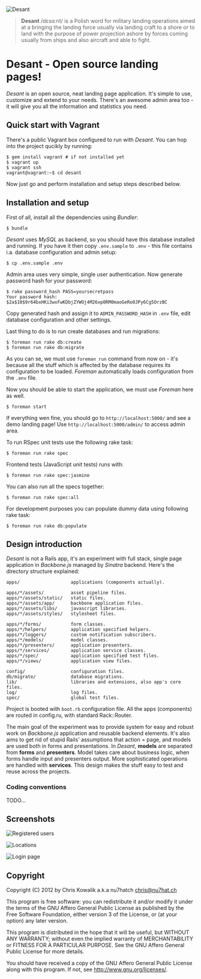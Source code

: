 ![Desant](https://dl.dropbox.com/s/jfvo6fsyzgsdaad/head.png)

<blockquote>
<strong>Desant</strong> /dɛsɑːnt/ is a Polish word for military landing operations aimed 
at a bringing the landing force usually via landing craft to a shore or to 
land with the purpose of power projection ashore by forces coming usually 
from ships and also aircraft and able to fight.
</blockquote>

# Desant - Open source landing pages!

_Desant_ is an open source, neat landing page application. It's simple to
use, customize and extend to your needs. There's an awesome admin area
too - it will give you all the information and statistics you need.

## Quick start with Vagrant

There's a public Vagrant box configured to run with _Desant_. You can hop
into the project qucikly by running:

    $ gem install vagrant # if not installed yet
    $ vagrant up
    $ vagrant ssh
    vagrant@vagrant:~$ cd desant

Now just go and perform installation and setup steps described below.

## Installation and setup

First of all, install all the dependencies using _Bundler_:

    $ bundle

_Desant_ uses _MySQL_ as backend, so you should have this database installed 
and running. If you have it then copy `.env.sample` to `.env` - this file contains i.a. 
database configuration and admin setup:

    $ cp .env.sample .env

Admin area uses very simple, single user authentication. Now generate
password hash for your password:

    $ rake password_hash PASS=yoursecretpass
    Your password hash: $2a$10$9r64bxHKi3wxFwKDbjZYWOj4M26xp0RM0maoGeRo0JPy6Cg5OrzBC

Copy generated hash and assign it to `ADMIN_PASSWORD_HASH` in `.env` file,
edit database configuration and other settings.

Last thing to do is to run create databases and run migrations: 

    $ foreman run rake db:create
    $ foreman run rake db:migrate

As you can se, we must use `foreman run` command from now on - it's because
all the stuff which is affected by the database requires its configuration
to be loaded. _Foreman_ automatically loads configuration from the `.env`
file.

Now you should be able to start the application, we must use _Foreman_
here as well.

    $ foreman start

If everything wen fine, you should go to `http://localhost:5000/` and see
a demo landing page! Use `http://localhost:5000/admin/` to access admin
area.

To run RSpec unit tests use the following rake task:

    $ foreman run rake spec

Frontend tests (JavaScript unit tests) runs with:

    $ foreman run rake spec:jasmine

You can also run all the specs together:

    $ foreman run rake spec:all
    
For development purposes you can populate dummy data using following
rake task:

    $ foreman run rake db:populate

## Design introduction

_Desant_ is not a Rails app, it's an experiment with full stack, single
page application in _Backbone.js_ managed by _Sinatra_ backend. Here's
the directory structure explained:

    apps/                   applications (components actually).

    apps/*/assets/          asset pipeline files.
    apps/*/assets/static/   static files.
    apps/*/assets/app/      backbone application files.
    apps/*/assets/libs/     javascript libraries.
    apps/*/assets/styles/   stylesheet files.

    apps/*/forms/           form classes.
    apps/*/helpers/         application specified helpers. 
    apps/*/loggers/         custom notification subscribers.
    apps/*/models/          model classes.
    apps/*/presenters/      application presenters.
    apps/*/services/        application service classes.
    apps/*/spec/            application specified test files.  
    apps/*/views/           application view files.

    config/                 configuration files.
    db/migrate/             database migrations.
    lib/                    libraries and extensions, also app's core files.
    log/                    log files.
    spec/                   global test files.

Project is booted with `boot.rb` configuration file. All the apps (components)
are routed in config.ru, with standard Rack::Router.

The main goal of the experiment was to provide system for easy and robust
work on _Backbone.js_ application and reusable backend elements. It's also
aims to get rid of stupid Rails' assumptions that action = page, and models
are used both in forms and presentations. In _Desant_, **models** are separated
from **forms** and **presenters**. Model takes care about business logic, when
forms handle input and presenters output. More sophisticated operations
are handled with **services**. This design makes the stuff easy to test
and reuse across the projects.

### Coding conventions

TODO...

## Screenshots

![Registered users](https://dl.dropbox.com/s/ss5sbn8e4hh834i/5.png)

![Locations](https://dl.dropbox.com/s/q6frhrhnrnov8q5/3.png)

![Login page](https://dl.dropbox.com/s/qmyjs6792oeob7b/1.png)

## Copyright

Copyright (C) 2012 by Chris Kowalik a.k.a nu7hatch <chris@nu7hat.ch>

This program is free software: you can redistribute it and/or modify
it under the terms of the GNU Affero General Public License as published by
the Free Software Foundation, either version 3 of the License, or
(at your option) any later version.

This program is distributed in the hope that it will be useful,
but WITHOUT ANY WARRANTY; without even the implied warranty of
MERCHANTABILITY or FITNESS FOR A PARTICULAR PURPOSE.  See the
GNU Affero General Public License for more details.

You should have received a copy of the GNU Affero General Public License
along with this program. If not, see <http://www.gnu.org/licenses/>.
